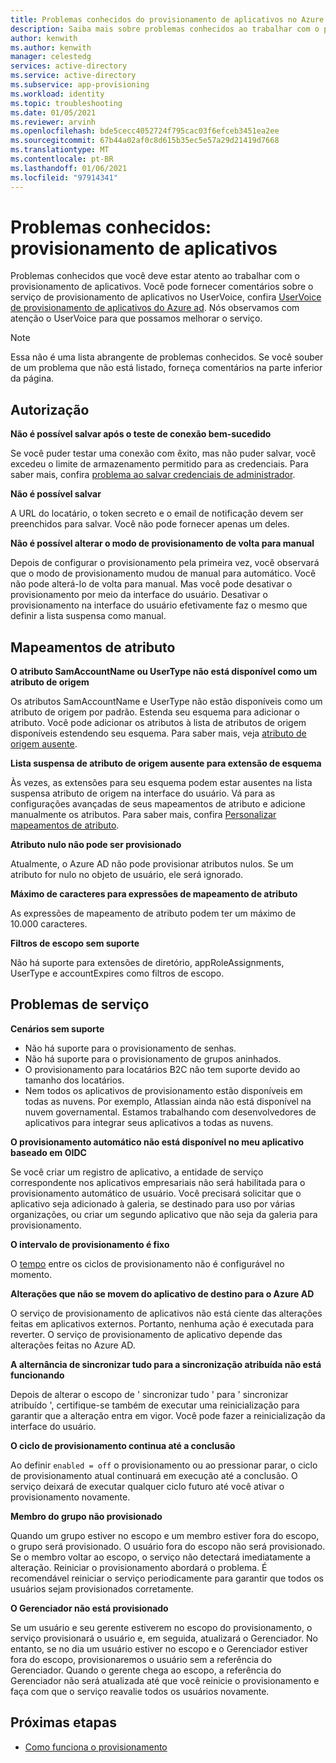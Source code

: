 ```yaml
---
title: Problemas conhecidos do provisionamento de aplicativos no Azure AD
description: Saiba mais sobre problemas conhecidos ao trabalhar com o provisionamento automatizado de aplicativos no Azure AD.
author: kenwith
ms.author: kenwith
manager: celestedg
services: active-directory
ms.service: active-directory
ms.subservice: app-provisioning
ms.workload: identity
ms.topic: troubleshooting
ms.date: 01/05/2021
ms.reviewer: arvinh
ms.openlocfilehash: bde5cecc4052724f795cac03f6efceb3451ea2ee
ms.sourcegitcommit: 67b44a02af0c8d615b35ec5e57a29d21419d7668
ms.translationtype: MT
ms.contentlocale: pt-BR
ms.lasthandoff: 01/06/2021
ms.locfileid: "97914341"
---
```

# <a name="known-issues-application-provisioning"></a>Problemas conhecidos: provisionamento de aplicativos
Problemas conhecidos que você deve estar atento ao trabalhar com o provisionamento de aplicativos. Você pode fornecer comentários sobre o serviço de provisionamento de aplicativos no UserVoice, confira [UserVoice de provisionamento de aplicativos do Azure ad](https://aka.ms/appprovisioningfeaturerequest). Nós observamos com atenção o UserVoice para que possamos melhorar o serviço. 

> [!NOTE]
> Essa não é uma lista abrangente de problemas conhecidos. Se você souber de um problema que não está listado, forneça comentários na parte inferior da página.

## <a name="authorization"></a>Autorização 

**Não é possível salvar após o teste de conexão bem-sucedido**

Se você puder testar uma conexão com êxito, mas não puder salvar, você excedeu o limite de armazenamento permitido para as credenciais. Para saber mais, confira [problema ao salvar credenciais de administrador](./user-provisioning.md).

**Não é possível salvar**

A URL do locatário, o token secreto e o email de notificação devem ser preenchidos para salvar. Você não pode fornecer apenas um deles. 

**Não é possível alterar o modo de provisionamento de volta para manual**

Depois de configurar o provisionamento pela primeira vez, você observará que o modo de provisionamento mudou de manual para automático. Você não pode alterá-lo de volta para manual. Mas você pode desativar o provisionamento por meio da interface do usuário. Desativar o provisionamento na interface do usuário efetivamente faz o mesmo que definir a lista suspensa como manual.  


## <a name="attribute-mappings"></a>Mapeamentos de atributo 

**O atributo SamAccountName ou UserType não está disponível como um atributo de origem**

Os atributos SamAccountName e UserType não estão disponíveis como um atributo de origem por padrão. Estenda seu esquema para adicionar o atributo. Você pode adicionar os atributos à lista de atributos de origem disponíveis estendendo seu esquema. Para saber mais, veja [atributo de origem ausente](user-provisioning-sync-attributes-for-mapping.md). 

**Lista suspensa de atributo de origem ausente para extensão de esquema**

Às vezes, as extensões para seu esquema podem estar ausentes na lista suspensa atributo de origem na interface do usuário. Vá para as configurações avançadas de seus mapeamentos de atributo e adicione manualmente os atributos. Para saber mais, confira [Personalizar mapeamentos de atributo](customize-application-attributes.md).

**Atributo nulo não pode ser provisionado**

Atualmente, o Azure AD não pode provisionar atributos nulos. Se um atributo for nulo no objeto de usuário, ele será ignorado. 

**Máximo de caracteres para expressões de mapeamento de atributo**

As expressões de mapeamento de atributo podem ter um máximo de 10.000 caracteres. 

**Filtros de escopo sem suporte**

Não há suporte para extensões de diretório, appRoleAssignments, UserType e accountExpires como filtros de escopo.


## <a name="service-issues"></a>Problemas de serviço 

**Cenários sem suporte**

- Não há suporte para o provisionamento de senhas. 
- Não há suporte para o provisionamento de grupos aninhados. 
- O provisionamento para locatários B2C não tem suporte devido ao tamanho dos locatários.
- Nem todos os aplicativos de provisionamento estão disponíveis em todas as nuvens. Por exemplo, Atlassian ainda não está disponível na nuvem governamental. Estamos trabalhando com desenvolvedores de aplicativos para integrar seus aplicativos a todas as nuvens.

**O provisionamento automático não está disponível no meu aplicativo baseado em OIDC**

Se você criar um registro de aplicativo, a entidade de serviço correspondente nos aplicativos empresariais não será habilitada para o provisionamento automático de usuário. Você precisará solicitar que o aplicativo seja adicionado à galeria, se destinado para uso por várias organizações, ou criar um segundo aplicativo que não seja da galeria para provisionamento. 

**O intervalo de provisionamento é fixo**

O [tempo](./application-provisioning-when-will-provisioning-finish-specific-user.md#how-long-will-it-take-to-provision-users) entre os ciclos de provisionamento não é configurável no momento. 

**Alterações que não se movem do aplicativo de destino para o Azure AD**

O serviço de provisionamento de aplicativos não está ciente das alterações feitas em aplicativos externos. Portanto, nenhuma ação é executada para reverter. O serviço de provisionamento de aplicativo depende das alterações feitas no Azure AD. 

**A alternância de sincronizar tudo para a sincronização atribuída não está funcionando**

Depois de alterar o escopo de ' sincronizar tudo ' para ' sincronizar atribuído ', certifique-se também de executar uma reinicialização para garantir que a alteração entra em vigor. Você pode fazer a reinicialização da interface do usuário.

**O ciclo de provisionamento continua até a conclusão**

Ao definir `enabled = off` o provisionamento ou ao pressionar parar, o ciclo de provisionamento atual continuará em execução até a conclusão. O serviço deixará de executar qualquer ciclo futuro até você ativar o provisionamento novamente.

**Membro do grupo não provisionado**

Quando um grupo estiver no escopo e um membro estiver fora do escopo, o grupo será provisionado. O usuário fora do escopo não será provisionado. Se o membro voltar ao escopo, o serviço não detectará imediatamente a alteração. Reiniciar o provisionamento abordará o problema. É recomendável reiniciar o serviço periodicamente para garantir que todos os usuários sejam provisionados corretamente.  

**O Gerenciador não está provisionado**

Se um usuário e seu gerente estiverem no escopo do provisionamento, o serviço provisionará o usuário e, em seguida, atualizará o Gerenciador. No entanto, se no dia um usuário estiver no escopo e o Gerenciador estiver fora do escopo, provisionaremos o usuário sem a referência do Gerenciador. Quando o gerente chega ao escopo, a referência do Gerenciador não será atualizada até que você reinicie o provisionamento e faça com que o serviço reavalie todos os usuários novamente. 

## <a name="next-steps"></a>Próximas etapas
- [Como funciona o provisionamento](how-provisioning-works.md)
